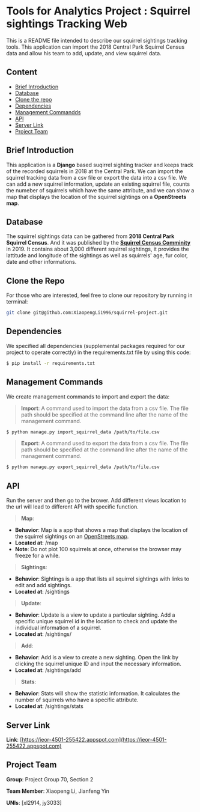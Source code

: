 # Tools for Analytics Project : Squirrel sightings Tracking Web

This is a README file intended to describe our squirrel sightings tracking tools. This application can import the 2018 Central Park Squirrel Census data and allow his team to add, update, and view squirrel data. 

## Content
- [Brief Introduction](#heading)
- [Database](#heading-2)
- [Clone the repo](#heading-3)
- [Dependencies](#heading-4)
- [Management Commandds](#heading-5)
- [API](#heading-6)
- [Server Link](#heading-7)
- [Project Team](#heading-8)


<a name="heading"></a>
## Brief Introduction

This application is a **Django** based suqirrel sighting tracker and keeps track of the recorded squirrels in 2018 at the Central Park. We can import the squirrel tracking data from a csv file or export the data into a csv file. We can add a new squirrel information, update an existing squirrel file, counts the numeber of squirrels which have the same attribute, and we can show a map that displays the location of the squirrel sightings on a **OpenStreets map**.

<a name="heading-2"></a>
## Database

The squirrel sightings data can be gathered from **2018 Central Park Squirrel Census**. And it was published by the [**Squirrel Census Comminity**](https://www.thesquirrelcensus.com/) in 2019. It contains about 3,000 different squirrel sightings, it provides the lattitude and longitude of the sightings as well as squirrels' age, fur color, date and other informations.

<a name="heading-3"></a>
## Clone the Repo
For those who are interested, feel free to clone our repository by running in terminal:
```bash
git clone git@github.com:XiaopengLi1996/squirrel-project.git
```

<a name="heading-4"></a>
## Dependencies

We specified all dependencies (supplemental packages required for our project to operate correctly) in the requirements.txt file by using this code:
``` bash
$ pip install -r requirements.txt
```
<a name="heading-5"></a>
## Management Commands

We create management commands to import and export the data:

> **Import**: A command used to import the data from a csv file. The file path should be specified at the command line after the name of the management command.

```bash
$ python manage.py import_squirrel_data /path/to/file.csv
```

> **Export**: A command used to export the data from a csv file. The file path should be specified at the command line after the name of the management command. 

```bash
$ python manage.py export_squirrel_data /path/to/file.csv
```
<a name="heading-6"></a>
## API
Run the server and then go to the brower. Add different views location to the url will lead to different API with specific function.

> **Map**:  
* **Behavior**: Map is a app that shows a map that displays the location of the squirrel sightings on an [OpenStreets map](https://www.openstreetmap.org/about/).
* **Located at**: /map
* **Note**: Do not plot 100 squirrels at once, otherwise the browser may freeze for a while.
 
> **Sightings**: 
* **Behavior**: Sightings is a app that lists all squirrel sightings with links to edit and add sightings.
* **Located at**: /sightings
 
> **Update**: 
* **Behavior**: Update is a view to update a particular sighting. Add a specific unique squirrel id in the location to check and update the individual information of a squirrel.
* **Located at**: /sightings/<unique-squirrel-id>
 
> **Add**: 
* **Behavior**: Add is a view to create a new sighting. Open the link by clicking the squirrel unique ID and input the necessary information.
* **Located at**: /sightings/add
 
> **Stats**: 
* **Behavior**: Stats will show the statistic information. It calculates the number of squirrels who have a specific attribute. 
* **Located at**: /sightings/stats

<a name="heading-7"></a>
## Server Link
**Link**: [https://ieor-4501-255422.appspot.com](https://ieor-4501-255422.appspot.com)

<a name="heading-8"></a>
## Project Team

**Group**: Project Group 70, Section 2      

**Team Member**: Xiaopeng Li,  Jianfeng Yin 

**UNIs**: [xl2914, jy3033]


